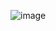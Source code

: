 ![image](https://github.com/rodelcdavid/aaaaaaaa/assets/61402077/87b80fca-515b-4c00-b1b6-ce3968316fd4)
